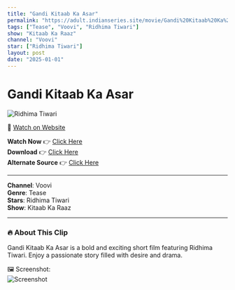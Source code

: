 ```yaml
---
title: "Gandi Kitaab Ka Asar"
permalink: "https://adult.indianseries.site/movie/Gandi%20Kitaab%20Ka%20Asar"
tags: ["Tease", "Voovi", "Ridhima Tiwari"]
show: "Kitaab Ka Raaz"
channel: "Voovi"
star: ["Ridhima Tiwari"]
layout: post
date: "2025-01-01"
---
```


# Gandi Kitaab Ka Asar

![Ridhima Tiwari](https://shorts.desisins.com/wp-content/uploads/2024/05/Natasha-Rajeswori-Voovi-DesiSins.com_.jpg)

🔗 [Watch on Website](https://adult.indianseries.site/movie/Gandi%20Kitaab%20Ka%20Asar)

**Watch Now** 👉 [Click Here](https://adult.indianseries.site/movie/Gandi%20Kitaab%20Ka%20Asar)  
**Download** 👉 [Click Here](https://adult.indianseries.site/movie/Gandi%20Kitaab%20Ka%20Asar)  
**Alternate Source** 👉 [Click Here](https://adult.indianseries.site/movie/Gandi%20Kitaab%20Ka%20Asar)

---

**Channel**: Voovi  
**Genre**: Tease  
**Stars**: Ridhima Tiwari  
**Show**: Kitaab Ka Raaz

---

### 🔥 About This Clip

Gandi Kitaab Ka Asar is a bold and exciting short film featuring Ridhima Tiwari. Enjoy a passionate story filled with desire and drama.
 
🖼️ Screenshot:  
![Screenshot](https://shorts.desisins.com/wp-content/uploads/2024/05/Natasha-Rajeswori-Voovi-DesiSins.com_.jpg)
